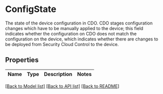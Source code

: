 # ConfigState

The state of the device configuration in CDO. CDO stages configuration changes which have to be manually applied to the device; this field indicates whether the configuration on CDO does not match the configuration on the device, which indicates whether there are changes to be deployed from Security Cloud Control to the device.

## Properties

Name | Type | Description | Notes
------------ | ------------- | ------------- | -------------

[[Back to Model list]](../README.md#documentation-for-models) [[Back to API list]](../README.md#documentation-for-api-endpoints) [[Back to README]](../README.md)


